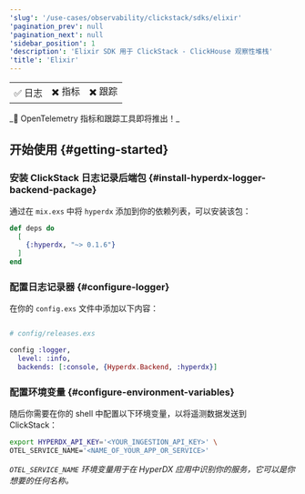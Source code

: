 ```yaml
---
'slug': '/use-cases/observability/clickstack/sdks/elixir'
'pagination_prev': null
'pagination_next': null
'sidebar_position': 1
'description': 'Elixir SDK 用于 ClickStack - ClickHouse 观察性堆栈'
'title': 'Elixir'
---
```


<table>
  <tbody>
    <tr>
      <td className="pe-2">✅ 日志</td>
      <td className="pe-2">✖️ 指标</td>
      <td className="pe-2">✖️ 跟踪</td>
    </tr>
  </tbody>
</table>
_🚧 OpenTelemetry 指标和跟踪工具即将推出！_

## 开始使用 {#getting-started}

### 安装 ClickStack 日志记录后端包 {#install-hyperdx-logger-backend-package}

通过在 `mix.exs` 中将 `hyperdx` 添加到你的依赖列表，可以安装该包：

```elixir
def deps do
  [
    {:hyperdx, "~> 0.1.6"}
  ]
end
```

### 配置日志记录器 {#configure-logger}

在你的 `config.exs` 文件中添加以下内容：

```elixir

# config/releases.exs

config :logger,
  level: :info,
  backends: [:console, {Hyperdx.Backend, :hyperdx}]
```

### 配置环境变量 {#configure-environment-variables}

随后你需要在你的 shell 中配置以下环境变量，以将遥测数据发送到 ClickStack：

```bash
export HYPERDX_API_KEY='<YOUR_INGESTION_API_KEY>' \
OTEL_SERVICE_NAME='<NAME_OF_YOUR_APP_OR_SERVICE>'
```

_`OTEL_SERVICE_NAME` 环境变量用于在 HyperDX 应用中识别你的服务，它可以是你想要的任何名称。_
